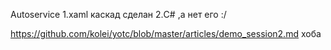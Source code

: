 Autoservice
1.xaml каскад сделан
2.C# ,а нет его :/

https://github.com/kolei/yotc/blob/master/articles/demo_session2.md
хоба
